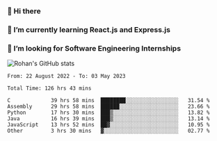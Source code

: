 ### 👋 Hi there 

<!--
**rohznmdev/rohznmdev** is a ✨ _special_ ✨ repository because its `README.md` (this file) appears on your GitHub profile.

Here are some ideas to get you started:

- 🔭 I’m currently working on ...
- 🌱 I’m currently learning Ruby and Ruby on Rails
- 👯 I’m looking to collaborate on ...
- 🤔 I’m looking for help with ...
- 💬 Ask me about ...
- 📫 How to reach me: ...
- 😄 Pronouns: ...
- ⚡ Fun fact: ...
-->
### 🌱 I’m currently learning React.js and Express.js
### 🤔 I’m looking for Software Engineering Internships
![Rohan's GitHub stats](https://github-readme-stats.vercel.app/api?username=rohznmdev&theme=dark&show_icons=true)

<!--START_SECTION:waka-->

```text
From: 22 August 2022 - To: 03 May 2023

Total Time: 126 hrs 43 mins

C             39 hrs 58 mins  ████████░░░░░░░░░░░░░░░░░   31.54 %
Assembly      29 hrs 58 mins  ██████░░░░░░░░░░░░░░░░░░░   23.66 %
Python        17 hrs 30 mins  ███▒░░░░░░░░░░░░░░░░░░░░░   13.82 %
Java          16 hrs 39 mins  ███▒░░░░░░░░░░░░░░░░░░░░░   13.14 %
JavaScript    13 hrs 52 mins  ██▓░░░░░░░░░░░░░░░░░░░░░░   10.95 %
Other         3 hrs 30 mins   ▓░░░░░░░░░░░░░░░░░░░░░░░░   02.77 %
```

<!--END_SECTION:waka-->
